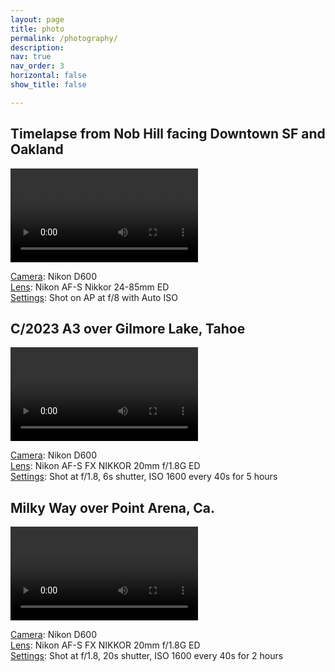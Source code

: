 ```yaml
---
layout: page
title: photo
permalink: /photography/
description: 
nav: true
nav_order: 3
horizontal: false
show_title: false

---
```


## Timelapse from Nob Hill facing Downtown SF and Oakland
<div class="row">
    <div class="col-12">
        <div class="embed-responsive embed-responsive-16by9">
            <video class="embed-responsive-item" id="sf-downtown-timelapse" controls ></video>
        </div>
    </div>
    <div class="col-12">
        <p class="text-justify text-monospace mt-3">
            <u>Camera</u>: Nikon D600<br>
            <u>Lens</u>: Nikon AF-S Nikkor 24-85mm ED<br>
            <u>Settings</u>: Shot on AP at f/8 with Auto ISO
        </p>
    </div>
</div>

## C/2023 A3 over Gilmore Lake, Tahoe
<div class="row">
    <div class="col-12">
        <div class="embed-responsive embed-responsive-1by1">
            <video class="embed-responsive-item" id="tsuchinshan-atlas" controls ></video>
        </div>
    </div>
    <div class="col-12">
        <p class="text-justify text-monospace mt-3">
            <u>Camera</u>: Nikon D600<br>
            <u>Lens</u>: Nikon AF-S FX NIKKOR 20mm f/1.8G ED<br>
            <u>Settings</u>: Shot at f/1.8, 6s shutter, ISO 1600 every 40s for 5 hours
        </p>
    </div>
</div>

## Milky Way over Point Arena, Ca.
<div class="row">
    <div class="col-12">
        <div class="embed-responsive embed-responsive-3by2">
            <video class="embed-responsive-item" id="milky-way-point-arena" controls ></video>
        </div>
    </div>
    <div class="col-12">
        <p class="text-justify text-monospace mt-3">
            <u>Camera</u>: Nikon D600<br>
            <u>Lens</u>: Nikon AF-S FX NIKKOR 20mm f/1.8G ED<br>
            <u>Settings</u>: Shot at f/1.8, 20s shutter, ISO 1600 every 40s for 2 hours
        </p>
    </div>
</div>
